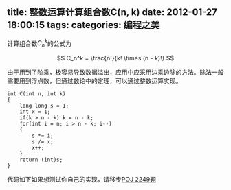 title: 整数运算计算组合数C(n, k)
date: 2012-01-27 18:00:15
tags:
categories: 编程之美
---

计算组合数$C_n^k$的公式为

$$
C_n^k = \frac{n!}{k! \times (n - k)!}
$$

由于用到了阶乘，极容易导致数据溢出，应用中应采用边乘边除的方法。除法一般需要用到浮点数，但通过数论中的定理，可以通过整数运算实现。

```
int C(int n, int k)
{
    long long s = 1;
    int x = 1;
    if(k > n - k) k = n - k;
    for(int i = n; i > n - k; i--)
    {
        s *= i;
        s /= x;
        x++;
    }
    return (int)s;
}
```

代码如下如果想测试你自己的实现，请移步[POJ 2249题](http://poj.org/problem?id=2249)
